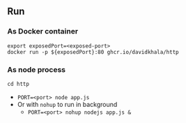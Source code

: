 ## Run

### As Docker container
``` 
export exposedPort=<exposed-port>
docker run -p ${exposedPort}:80 ghcr.io/davidkhala/http
```

### As node process
```
cd http
```
- `PORT=<port> node app.js`
- Or with `nohup` to run in background
    - `PORT=<port> nohup nodejs app.js &`